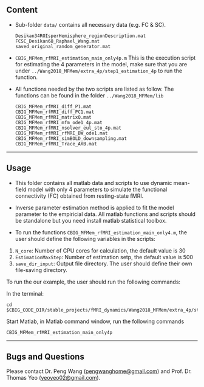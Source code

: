 
## Content

* Sub-folder `data/` contains all necessary data (e.g. FC & SC).

   ```
  Desikan34ROIsperHemisphere_regionDescription.mat
  FCSC_Desikan68_Raphael_Wang.mat                               
  saved_original_random_generator.mat
   ```

* `CBIG_MFMem_rfMRI_estimation_main_only4p.m`
This is the execution script for estimating the 4 parameters in the model, make sure that you are under `../Wang2018_MFMem/extra_4p/step1_estimation_4p` to run the function.

* All functions needed by the two scripts are listed as follow. The functions can be found in the folder `../Wang2018_MFMem/lib`

    ```
   CBIG_MFMem_rfMRI_diff_P1.mat                             
   CBIG_MFMem_rfMRI_diff_PC1.mat                
   CBIG_MFMem_rfMRI_matrixQ.mat
   CBIG_MFMem_rfMRI_mfm_ode1_4p.mat
   CBIG_MFMem_rfMRI_nsolver_eul_sto_4p.mat
   CBIG_MFMem_rfMRI_rfMRI_BW_ode1.mat
   CBIG_MFMem_rfMRI_simBOLD_downsampling.mat
   CBIG_MFMem_rfMRI_Trace_AXB.mat
    ```

----

## Usage

* This folder contains all matlab data and scripts to use dynamic mean-field model with only 4 parameters to simulate the functional connectivity (FC) obtained from resting-state fMRI. 

* Inverse parameter estimation method is applied to fit the model parameter to the empiricial data. All matlab functions and scripts should be standalone but you need install matlab statistical toolbox. 

* To run the functions `CBIG_MFMem_rfMRI_estimation_main_only4.m`, the user should define the following variables in the scripts:
1. `N_core`: Number of CPU cores for calculation, the default value is 30
2. `EstimationMaxStep`: Number of estimation setp, the default value is 500
3. `save_dir_input`: Output file directory. The user should define their own file-saving directory.

To run the our example, the user should run the following commands:

In the terminal:
```
cd $CBIG_CODE_DIR/stable_projects/fMRI_dynamics/Wang2018_MFMem/extra_4p/step1_estimation_4p/
```
Start Matlab, in Matlab command window, run the following commands 
```
CBIG_MFMem_rfMRI_estimation_main_only4p
```

----

## Bugs and Questions

Please contact Dr. Peng Wang (pengwanghome@gmail.com) and Prof. Dr. Thomas Yeo (yeoyeo02@gmail.com).

